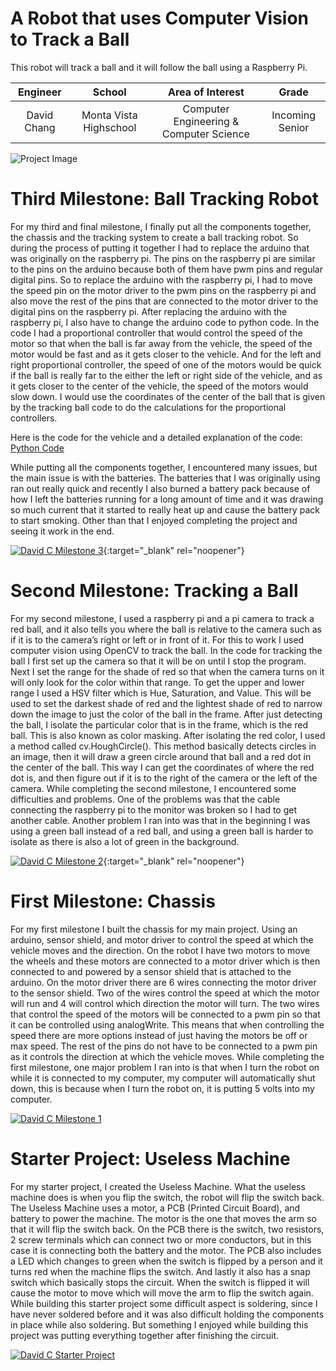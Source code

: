 ﻿# A Robot that uses Computer Vision to Track a Ball
This robot will track a ball and it will follow the ball using a Raspberry Pi.

| **Engineer** | **School** | **Area of Interest** | **Grade** |
|:--:|:--:|:--:|:--:|
| David Chang | Monta Vista Highschool | Computer Engineering & Computer Science | Incoming Senior


![Project Image](https://lh3.googleusercontent.com/CFqVSuUB51Ph44lcA6dzYB7VJZzcwd6zccglNNmUtMlSkOHpxkoj1UUkl2JE6vdrYveHdWR4FzooWMRUV9jj1USu0b5XB53n-gxKTSqvh_YlJGUDaxJBmPdb4Ni4nnjwT2GXDpvKS5WrHj787WlJeH1rfT63ztfFSy4SHtngVtRUdxNcHz38kvUu1QD9i_Ps3TRIpAZ5eQsUD7Hseg3wEZm0pjVnQw0UEf51YNznfIO3UHFbKMc7diWEiqVsGSkhU9GJpEXJturPCKcqjNp3NeEu7jVOiBz3vzBAZWiYRoZt6TXXAnsapb_BVh0gKiXNWj-B7ESbRstTSoHyQzYCzb_wYoXMxUgt_2AvTDuoQj8x4V8H5Z4jZamglnccnHmcLgTd9ubAtEh-gHk1NAmUiBEvXpcDRHIr34TJO8JDmmEQMN1Rh7E8Jt5DbHupSZEz2xkPeDD3iO0SBQQo3NkipQM4lmHmmtyrWrlWTfdWcXL8ti8yTFVQvFW7KoAlENCb8NoxtA63NOyu5WNbcrLPrSfZ1HnBwgJ5DIU2i6hRcLWXpZ86aVMl9sAzmR8X-8eLsgm2QbpauZutrLe6dUn-gBuwkGEwC5mEYQoxJUYXDxG9kIk6z4DkoApNQmJ8Wx84OpQPBW5bimNaEivZihgkYBBHlVRBimxQIDuetZr3WK4Uq7XJnvDvNQtNX35m-ePAktmlT8OJJ2UI3KA8LYz3TGGW_PSorL38672STwMhLpc9GE0-4WCtlc3HB_r3v8v2zQWpmKnTC4D3Z34RMdb3ObrS7ddqZ1kk-IhOO-dndJ6xgBReL0267fQPGDUBmzULjf_ojOeR8ktLm9iCJsMrmxgp18_I61cYSxJkJ1zuAP_EqEc-BSOXQLY1Bqh_E70AEarDj9LDEkQzIM_G9YnOLnc142Z_bDLYzvcf5jE8nJO5js9WQAJF1aCGOEWgNP2RsUZxW1ESRFlUwOA=w756-h1007-no?authuser=1)
  
# Third Milestone: Ball Tracking Robot
For my third and final milestone, I finally put all the components together, the chassis and the tracking system to create a ball tracking robot. So during the process of putting it together I had to replace the arduino that was originally on the raspberry pi. The pins on the raspberry pi are similar to the pins on the arduino because both of them have pwm pins and regular digital pins. So to replace the arduino with the raspberry pi, I had to move the speed pin on the motor driver to the pwm pins on the raspberry pi and also move the rest of the pins that are connected to the motor driver to the digital pins on the raspberry pi. After replacing the arduino with the raspberry pi, I also have to change the arduino code to python code. In the code I had a proportional controller that would control the speed of the motor so that when the ball is far away from the vehicle, the speed of the motor would be fast and as it gets closer to the vehicle. And for the left and right proportional controller, the speed of one of the motors would be quick if the ball is really far to the either the left or right side of the vehicle, and as it gets closer to the center of the vehicle, the speed of the motors would slow down. I would use the coordinates of the center of the ball that is given by the tracking ball code to do the calculations for the proportional controllers.

Here is the code for the vehicle and a detailed explanation of the code: [Python Code](https://github.com/BlueStamp-Engineering-2022/David_BSE_Project)

While putting all the components together, I encountered many issues, but the main issue is with the batteries. The batteries that I was originally using ran out really quick and recently I also burned a battery pack because of how I left the batteries running for a long amount of time and it was drawing so much current that it started to really heat up and cause the battery pack to start smoking. Other than that I enjoyed completing the project and seeing it work in the end.


[![David C Milestone 3](https://res.cloudinary.com/marcomontalbano/image/upload/v1658351180/video_to_markdown/images/youtube--6Doy682EGRU-c05b58ac6eb4c4700831b2b3070cd403.jpg)](https://www.youtube.com/watch?v=6Doy682EGRU "David C Milestone 3"){:target="_blank" rel="noopener"}

# Second Milestone: Tracking a Ball

For my second milestone, I used a raspberry pi and a pi camera to track a red ball, and it also tells you where the ball is relative to the camera such as if it is to the camera’s right or left or in front of it. For this to work I used computer vision using OpenCV to track the ball. In the code for tracking the ball I first set up the camera so that it will be on until I stop the program. Next I set the range for the shade of red so that when the camera turns on it will only look for the color within that range. To get the upper and lower range I used a HSV filter which is Hue, Saturation, and Value. This will be used to set the darkest shade of red and the lightest shade of red to narrow down the image to just the color of the ball in the frame. After just detecting the ball, I isolate the particular color that is in the frame, which is the red ball. This is also known as color masking. After isolating the red color, I used a method called cv.HoughCircle(). This method basically detects circles in an image, then it will draw a green circle around that ball and a red dot in the center of the ball. This way I can get the coordinates of where the red dot is, and then figure out if it is to the right of the camera or the left of the camera. While completing the second milestone, I encountered some difficulties and problems. One of the problems was that the cable connecting the raspberry pi to the monitor was broken so I had to get another cable. Another problem I ran into was that in the beginning I was using a green ball instead of a red ball, and using a green ball is harder to isolate as there is also a lot of green in the background.

[![David C Milestone 2](https://res.cloudinary.com/marcomontalbano/image/upload/v1658266488/video_to_markdown/images/youtube--RTmboxN7S_E-c05b58ac6eb4c4700831b2b3070cd403.jpg)](https://www.youtube.com/watch?v=RTmboxN7S_E "David C Milestone 2"){:target="_blank" rel="noopener"}
# First Milestone: Chassis
  

For my first milestone I built the chassis for my main project. Using an arduino, sensor shield, and motor driver to control the speed at which the vehicle moves and the direction. On the robot I have two motors to move the wheels and these motors are connected to a motor driver which is then connected to and powered by a sensor shield that is attached to the arduino. On the motor driver there are 6 wires connecting the motor driver to the sensor shield. Two of the wires control the speed at which the motor will run and 4 will control which direction the motor will turn. The two wires that control the speed of the motors will be connected to a pwm pin so that it can be controlled using analogWrite. This means that when controlling the speed there are more options instead of just having the motors be off or max speed. The rest of the pins do not have to be connected to a pwm pin as it controls the direction at which the vehicle moves. While completing the first milestone, one major problem I ran into is that when I turn the robot on while it is connected to my computer, my computer will automatically shut down, this is because when I turn the robot on, it is putting 5 volts into my computer.


[![David C Milestone 1](https://res.cloudinary.com/marcomontalbano/image/upload/v1656107664/video_to_markdown/images/youtube--TsNfXT9q5ho-c05b58ac6eb4c4700831b2b3070cd403.jpg)](https://www.youtube.com/watch?v=TsNfXT9q5ho "David C Milestone 1")

# Starter Project: Useless Machine
  

For my starter project, I created the Useless Machine. What the useless machine does is when you flip the switch, the robot will flip the switch back. The Useless Machine uses a motor, a PCB (Printed Circuit Board), and battery to power the machine. The motor is the one that moves the arm so that it will flip the switch back. On the PCB there is the switch, two resistors, 2 screw terminals which can connect two or more conductors, but in this case it is connecting both the battery and the motor. The PCB also includes a LED which changes to green when the switch is flipped by a person and it turns red when the machine flips the switch. And lastly it also has a snap switch which basically stops the circuit. When the switch is flipped it will cause the motor to move which will move the arm to flip the switch again. While building this starter project some difficult aspect is soldering, since I have never soldered before and it was also difficult holding the components in place while also soldering. But something I enjoyed while building this project was putting everything together after finishing the circuit. 


[![David C Starter Project](https://res.cloudinary.com/marcomontalbano/image/upload/v1655500037/video_to_markdown/images/youtube--eJ2ibpvaais-c05b58ac6eb4c4700831b2b3070cd403.jpg)](https://www.youtube.com/watch?v=eJ2ibpvaais "David C Starter Project")
